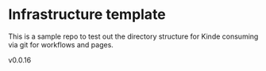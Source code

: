 # Infrastructure template

This is a sample repo to test out the directory structure for Kinde consuming via git for workflows and pages.

v0.0.16

